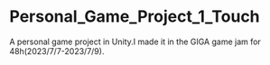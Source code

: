 # Personal_Game_Project_1_Touch
A personal game project in Unity.I made it in the GIGA game jam for 48h(2023/7/7-2023/7/9).
